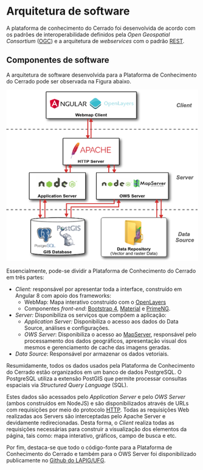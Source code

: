 # Arquitetura de software
A plataforma de conhecimento do Cerrado foi desenvolvida de acordo com os padrões de interoperabilidade definidos pela *Open Geospatial Consortium* ([OGC](https://www.ogc.org/)) e a arquitetura de *webservices* com o padrão [REST](https://pt.wikipedia.org/wiki/REST).


## Componentes de software
A arquitetura de software desenvolvida para a Plataforma de Conhecimento do Cerrado pode ser observada na Figura abaixo.

![Arquitetura Plataforma de Conhecimento do Cerrado.](imgs/02/softArch.png)

Essencialmente, pode-se dividir a Plataforma de Conhecimento do Cerrado em três partes:

+ *Client:* responsável por apresentar toda a interface, construído em Angular 8 com apoio dos frameworks:
    - WebMap: Mapa interativo construído com o [OpenLayers](https://openlayers.org/)
    - Componentes *front-end*: [Bootstrap 4](https://getbootstrap.com/), [Material](https://material.angular.io/) e [PrimeNG](https://www.primefaces.org/primeng/).
+ *Server:* Disponibiliza os serviços que compõem a aplicação:
    - *Application Server:* Disponibiliza o acesso aos dados do Data Source, análises e configurações.
    - *OWS Server*: Disponibiliza o acesso ao [MapServer](https://mapserver.org/), responsável pelo processamento dos dados geográficos, apresentação visual dos mesmos e gerenciamento de cache das imagens geradas.
+ *Data Source*: Responsável por armazenar os dados vetoriais.

Resumidamente, todos os dados usados pela Plataforma de Conhecimento do Cerrado estão organizados em um banco de dados PostgreSQL. O PostgreSQL utiliza a extensão PostGIS que permite processar consultas espaciais via *Structured Query Language* (SQL).

Estes dados são acessados pelo *Application Server* e pelo *OWS Server* (ambos construídos em NodeJS) e são disponibilizados através de URLs com requisições por meio do protocolo [HTTP](https://pt.wikipedia.org/wiki/Hypertext_Transfer_Protocol). Todas as requisições Web realizadas aos Servers são interceptadas pelo Apache Server e devidamente redirecionadas. Desta forma, o *Client* realiza todas as requisições necessárias para construir a visualização dos elementos da página, tais como: mapa interativo, gráficos, campo de busca e etc.

Por fim, destaca-se que todo o código-fonte para a Plataforma de Conhecimento do Cerrado e também para o OWS Server foi disponibilizado publicamente no [Github do LAPIG/UFG](https://github.com/lapig-ufg/cepf-cerrado-platform).
